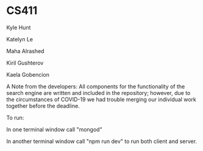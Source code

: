 # CS411

Kyle Hunt 

Katelyn Le

Maha Alrashed

Kiril Gushterov

Kaela Gobencion

A Note from the developers: All components for the functionality of the search engine are written and included in the repository; however, due to the circumstances of COVID-19 we had trouble merging our individual work together before the deadline.

To run:

In one terminal window call "mongod"

In another terminal window call "npm run dev" to run both client and server.

